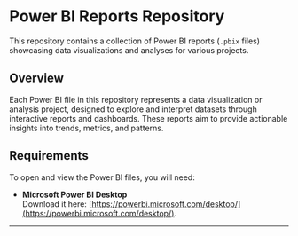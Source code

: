 # Power BI Reports Repository

This repository contains a collection of Power BI reports (`.pbix` files) showcasing data visualizations and analyses for various projects.

## Overview

Each Power BI file in this repository represents a data visualization or analysis project, designed to explore and interpret datasets through interactive reports and dashboards. These reports aim to provide actionable insights into trends, metrics, and patterns.

## Requirements

To open and view the Power BI files, you will need:

- **Microsoft Power BI Desktop**  
  Download it here: [https://powerbi.microsoft.com/desktop/](https://powerbi.microsoft.com/desktop/).

--- 
